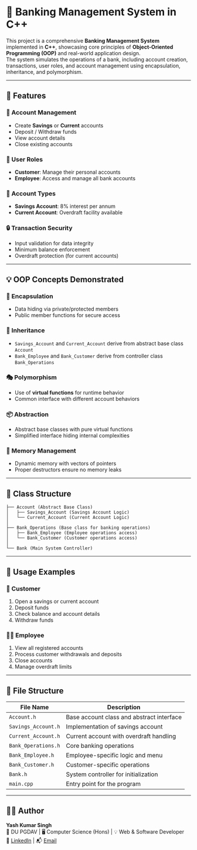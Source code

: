 # 🏦 Banking Management System in C++

This project is a comprehensive **Banking Management System** implemented in **C++**, showcasing core principles of **Object-Oriented Programming (OOP)** and real-world application design.  
The system simulates the operations of a bank, including account creation, transactions, user roles, and account management using encapsulation, inheritance, and polymorphism.

---

## 🚀 Features

### 🧾 Account Management
- Create **Savings** or **Current** accounts
- Deposit / Withdraw funds
- View account details
- Close existing accounts

### 👥 User Roles
- **Customer**: Manage their personal accounts
- **Employee**: Access and manage all bank accounts

### 🏦 Account Types
- **Savings Account**: 8% interest per annum
- **Current Account**: Overdraft facility available

### 🔒 Transaction Security
- Input validation for data integrity
- Minimum balance enforcement
- Overdraft protection (for current accounts)

---

## 💡 OOP Concepts Demonstrated

### 🧊 Encapsulation
- Data hiding via private/protected members
- Public member functions for secure access

### 🧬 Inheritance
- `Savings_Account` and `Current_Account` derive from abstract base class `Account`
- `Bank_Employee` and `Bank_Customer` derive from controller class `Bank_Operations`

### 🎭 Polymorphism
- Use of **virtual functions** for runtime behavior
- Common interface with different account behaviors

### 📦 Abstraction
- Abstract base classes with pure virtual functions
- Simplified interface hiding internal complexities

### 🧹 Memory Management
- Dynamic memory with vectors of pointers
- Proper destructors ensure no memory leaks

---

## 🧱 Class Structure

```text
├── Account (Abstract Base Class)
│   ├── Savings_Account (Savings Account Logic)
│   └── Current_Account (Current Account Logic)
│
├── Bank_Operations (Base class for banking operations)
│   ├── Bank_Employee (Employee operations access)
│   └── Bank_Customer (Customer operations access)
│
└── Bank (Main System Controller)
```

---

## 🔧 Usage Examples

### 👤 Customer 
1. Open a savings or current account
2. Deposit funds
3. Check balance and account details
4. Withdraw funds

### 🧑‍💼 Employee 
1. View all registered accounts
2. Process customer withdrawals and deposits
3. Close accounts
4. Manage overdraft limits

---

## 📂 File Structure

| File Name             | Description                              |
|----------------------|------------------------------------------|
| `Account.h`           | Base account class and abstract interface |
| `Savings_Account.h`   | Implementation of savings account         |
| `Current_Account.h`   | Current account with overdraft handling   |
| `Bank_Operations.h`   | Core banking operations                   |
| `Bank_Employee.h`     | Employee-specific logic and menu          |
| `Bank_Customer.h`     | Customer-specific operations              |
| `Bank.h`              | System controller for initialization      |
| `main.cpp`            | Entry point for the program               |

---

## 🧑‍💻 Author

**Yash Kumar Singh**  
📘 DU PGDAV | 🖥️ Computer Science (Hons) | 💡 Web & Software Developer  
🔗 [LinkedIn](https://www.linkedin.com/in/yash-kumar-singh-) | 📬 [Email](mailto:yashkumarsingh1607@gmail.com)
